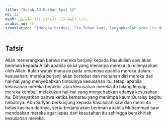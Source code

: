 ```yaml
---
title: "Surah Ad-Dukhan Ayat 12"
no: 12
ayah: رَبَّنَا اكْشِفْ عَنَّا الْعَذَابَ اِنَّا مُؤْمِنُوْنَ 
arabic_no: ١٢
translation: "(Mereka berdoa), “Ya Tuhan kami, lenyapkanlah azab itu dari kami. Sungguh, kami akan beriman.”"
---
```


## Tafsir

Allah menerangkan bahwa mereka berjanji kepada Rasulullah saw akan beriman kepada Allah apabila siksa yang menimpa mereka itu dilenyapkan oleh Allah. Itulah watak manusia pada umumnya apabila mereka dalam kesusahan; mereka berjanji akan bertobat dan menahan diri mereka dari hal-hal yang menyebabkan timbulnya kesusahan itu, tetapi apabila kesusahan mereka berakhir atau kesusahan mereka itu hilang lenyap, mereka kembali melakukan hal-hal yang menyebabkan adanya kesusahan itu. Diriwayatkan bahwa ketika kemarau yang menimpa kaum Quraisy begitu hebatnya. Abu Sufyan berkunjung kepada Rasulullah saw dan meminta belas kasihan darinya, serta berjanji akan beriman apabila Muhammad saw mendoakan mereka agar lepas dari kesusahan itu sehingga berakhirlah kesusahan mereka.